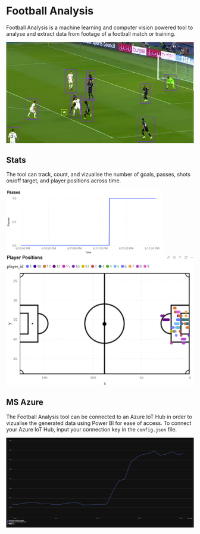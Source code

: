 # Football Analysis
Football Analysis is a machine learning and computer vision powered tool to analyse and extract data from footage of a football match or training.

![Analysed Image](readme_assets/pic3.png)

## Stats
The tool can track, count, and vizualise the number of goals, passes, shots on/off target, and player positions across time.

![Pass Stats](readme_assets/pic2.png)
![Position Stats](readme_assets/pic1.png)

## MS Azure
The Football Analysis tool can be connected to an Azure IoT Hub in order to vizualise the generated data using Power BI for ease of access.
To connect your Azure IoT Hub, input your connection key in the `config.json` file.

![Azure](readme_assets/pic4.png)
